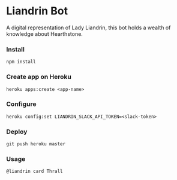 # Liandrin Bot

A digital representation of Lady Liandrin, this bot holds a wealth of knowledge about Hearthstone.

### Install
```shell
npm install
```

### Create app on Heroku
```shell
heroku apps:create <app-name>
```

### Configure
```shell
heroku config:set LIANDRIN_SLACK_API_TOKEN=<slack-token>
```

### Deploy
```shell
git push heroku master
```

### Usage
```
@liandrin card Thrall
```
